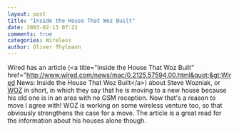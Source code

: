 ```yaml
---
layout: post
title: "Inside the House That Woz Built"
date: 2003-02-13 07:21
comments: true
categories: Wireless
author: Oliver Thylmann
---
```



Wired has an article (&lt;a title=&quot;Inside the House That Woz Built&quot; href=&quot;http://www.wired.com/news/mac/0,2125,57594,00.html&quot;&gt;Wired News: Inside the House That Woz Built&lt;/a&gt;) about Steve Wozniak, or [WOZ](http://www.woz.org/) in short, in which they say that he is moving to a new house because his old one is in an area with no GSM reception. Now that's a reason to move I agree with! WOZ is working on some wireless venture too, so that obviously strengthens the case for a move. The article is a great read for the information about his houses alone though.


